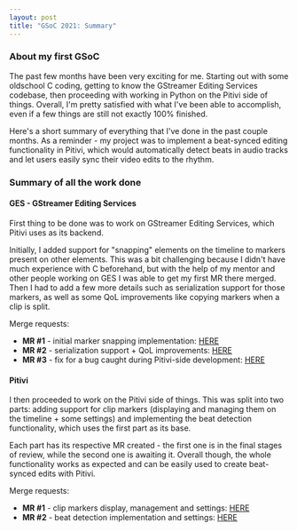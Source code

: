 ```yaml
---
layout: post 
title: "GSoC 2021: Summary"
---
```


### About my first GSoC

The past few months have been very exciting for me. Starting out with some
oldschool C coding, getting to know the GStreamer Editing Services codebase,
then proceeding with working in Python on the Pitivi side of things. Overall,
I'm pretty satisfied with what I've been able to accomplish, even if a few
things are still not exactly 100% finished.

Here's a short summary of everything that I've done in the past couple months.
As a reminder - my project was to implement a beat-synced editing functionality
in Pitivi, which would automatically detect beats in audio tracks and let users
easily sync their video edits to the rhythm.

### Summary of all the work done

#### GES - GStreamer Editing Services

First thing to be done was to work on GStreamer Editing Services, which Pitivi
uses as its backend. 

Initially, I added support for "snapping" elements on the timeline to markers
present on other elements. This was a bit challenging because I didn't have much
experience with C beforehand, but with the help of my mentor and other people
working on GES I was able to get my first MR there merged. Then I had to add a
few more details such as serialization support for those markers, as well as
some QoL improvements like copying markers when a clip is split.

Merge requests:
- **MR #1** - initial marker snapping implementation:
  [HERE](https://gitlab.freedesktop.org/gstreamer/gst-editing-services/-/merge_requests/259)
- **MR #2** - serialization support + QoL improvements:
  [HERE](https://gitlab.freedesktop.org/gstreamer/gst-editing-services/-/merge_requests/260)
- **MR #3** - fix for a bug caught during Pitivi-side development:
  [HERE](https://gitlab.freedesktop.org/gstreamer/gst-editing-services/-/merge_requests/263)
  

#### Pitivi

I then proceeded to work on the Pitivi side of things. This was split into two
parts: adding support for clip markers (displaying and managing them on the
timeline + some settings) and implementing the beat detection functionality,
which uses the first part as its base.

Each part has its respective MR created - the first one is in the final stages
of review, while the second one is awaiting it. Overall though, the whole
functionality works as expected and can be easily used to create beat-synced
edits with Pitivi.

Merge requests:
- **MR #1** - clip markers display, management and settings:
  [HERE](https://gitlab.gnome.org/GNOME/pitivi/-/merge_requests/402)
- **MR #2** - beat detection implementation and settings:
  [HERE](https://gitlab.gnome.org/GNOME/pitivi/-/merge_requests/404)



